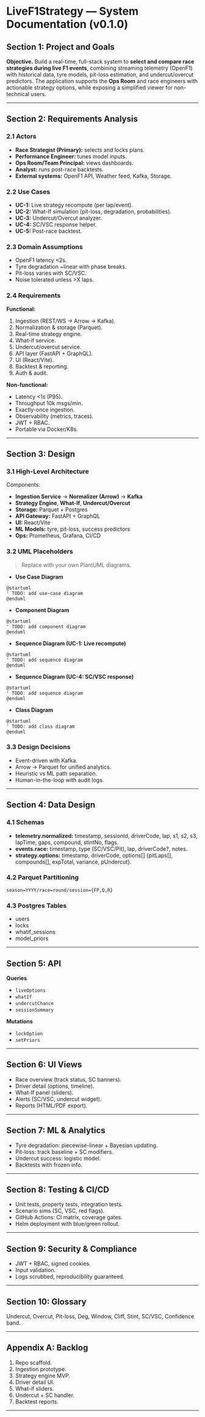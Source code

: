 # LiveF1Strategy — System Documentation (v0.1.0)

## Section 1: Project and Goals
**Objective.** Build a real-time, full-stack system to **select and compare race strategies during live F1 events**, combining streaming telemetry (OpenF1) with historical data, tyre models, pit-loss estimation, and undercut/overcut predictors. The application supports the **Ops Room** and race engineers with actionable strategy options, while exposing a simplified viewer for non-technical users.

---

## Section 2: Requirements Analysis

### 2.1 Actors
- **Race Strategist (Primary):** selects and locks plans.
- **Performance Engineer:** tunes model inputs.
- **Ops Room/Team Principal:** views dashboards.
- **Analyst:** runs post-race backtests.
- **External systems:** OpenF1 API, Weather feed, Kafka, Storage.

### 2.2 Use Cases
- **UC-1:** Live strategy recompute (per lap/event).
- **UC-2:** What-If simulation (pit-loss, degradation, probabilities).
- **UC-3:** Undercut/Overcut analyzer.
- **UC-4:** SC/VSC response helper.
- **UC-5:** Post-race backtest.

### 2.3 Domain Assumptions
- OpenF1 latency <2s.
- Tyre degradation ~linear with phase breaks.
- Pit-loss varies with SC/VSC.
- Noise tolerated unless >X laps.

### 2.4 Requirements
**Functional:**
1. Ingestion (REST/WS → Arrow → Kafka).
2. Normalization & storage (Parquet).
3. Real-time strategy engine.
4. What-if service.
5. Undercut/overcut service.
6. API layer (FastAPI + GraphQL).
7. UI (React/Vite).
8. Backtest & reporting.
9. Auth & audit.

**Non-functional:**
- Latency <1s (P95).
- Throughput 10k msgs/min.
- Exactly-once ingestion.
- Observability (metrics, traces).
- JWT + RBAC.
- Portable via Docker/K8s.

---

## Section 3: Design

### 3.1 High-Level Architecture
Components:
- **Ingestion Service** → **Normalizer (Arrow)** → **Kafka**
- **Strategy Engine**, **What-If**, **Undercut/Overcut**
- **Storage:** Parquet + Postgres
- **API Gateway:** FastAPI + GraphQL
- **UI:** React/Vite
- **ML Models:** tyre, pit-loss, success predictors
- **Ops:** Prometheus, Grafana, CI/CD

### 3.2 UML Placeholders
> Replace with your own PlantUML diagrams.

- **Use Case Diagram**
```plantuml
@startuml
' TODO: add use-case diagram
@enduml
```

- **Component Diagram**
```plantuml
@startuml
' TODO: add component diagram
@enduml
```

- **Sequence Diagram (UC-1: Live recompute)**
```plantuml
@startuml
' TODO: add sequence diagram
@enduml
```

- **Sequence Diagram (UC-4: SC/VSC response)**
```plantuml
@startuml
' TODO: add sequence diagram
@enduml
```

- **Class Diagram**
```plantuml
@startuml
' TODO: add class diagram
@enduml
```

### 3.3 Design Decisions
- Event-driven with Kafka.
- Arrow → Parquet for unified analytics.
- Heuristic vs ML path separation.
- Human-in-the-loop with audit logs.

---

## Section 4: Data Design

### 4.1 Schemas
- **telemetry.normalized:** timestamp, sessionId, driverCode, lap, s1, s2, s3, lapTime, gaps, compound, stintNo, flags.
- **events.race:** timestamp, type (SC/VSC/Pit), lap, driverCode?, notes.
- **strategy.options:** timestamp, driverCode, options[] {pitLaps[], compounds[], expTotal, variance, pUndercut}.

### 4.2 Parquet Partitioning
`season=YYYY/race=round/session={FP,Q,R}`

### 4.3 Postgres Tables
- users
- locks
- whatif_sessions
- model_priors

---

## Section 5: API

**Queries**
- `liveOptions`
- `whatIf`
- `undercutChance`
- `sessionSummary`

**Mutations**
- `lockOption`
- `setPriors`

---

## Section 6: UI Views
- Race overview (track status, SC banners).
- Driver detail (options, timeline).
- What-If panel (sliders).
- Alerts (SC/VSC, undercut widget).
- Reports (HTML/PDF export).

---

## Section 7: ML & Analytics
- Tyre degradation: piecewise-linear + Bayesian updating.
- Pit-loss: track baseline + SC modifiers.
- Undercut success: logistic model.
- Backtests with frozen info.

---

## Section 8: Testing & CI/CD
- Unit tests, property tests, integration tests.
- Scenario sims (SC, VSC, red flags).
- GitHub Actions: CI matrix, coverage gates.
- Helm deployment with blue/green rollout.

---

## Section 9: Security & Compliance
- JWT + RBAC, signed cookies.
- Input validation.
- Logs scrubbed, reproducibility guaranteed.

---

## Section 10: Glossary
Undercut, Overcut, Pit-loss, Deg, Window, Cliff, Stint, SC/VSC, Confidence band.

---

## Appendix A: Backlog
1. Repo scaffold.
2. Ingestion prototype.
3. Strategy engine MVP.
4. Driver detail UI.
5. What-if sliders.
6. Undercut + SC handler.
7. Backtest reports.

---

